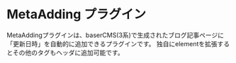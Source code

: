 # MetaAdding プラグイン #

MetaAddingプラグインは、baserCMS(3系)で生成されたブログ記事ページに
「更新日時」を自動的に追加できるプラグインです。
独自にelementを拡張するとその他のタグもヘッダに追加可能です。


